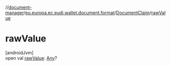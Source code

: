 //[document-manager](../../../index.md)/[eu.europa.ec.eudi.wallet.document.format](../index.md)/[DocumentClaim](index.md)/[rawValue](raw-value.md)

# rawValue

[androidJvm]\
open val [rawValue](raw-value.md): [Any](https://kotlinlang.org/api/latest/jvm/stdlib/kotlin-stdlib/kotlin/-any/index.html)?
